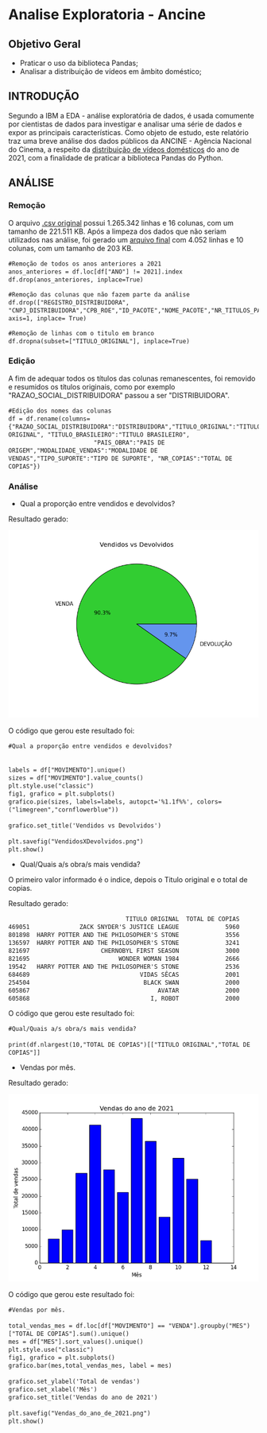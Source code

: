 # Analise Exploratoria - Ancine
## Objetivo Geral
- Praticar o uso da biblioteca Pandas;
- Analisar a distribuição de vídeos em âmbito doméstico;

## INTRODUÇÃO

Segundo a IBM a EDA - análise exploratória de dados, é usada comumente por cientistas de dados para investigar e analisar uma série de dados e expor as principais características. Como objeto de estudo, este relatório traz uma breve análise dos dados públicos da ANCINE - Agência Nacional do Cinema, a respeito da [distribuição de vídeos domésticos](https://dados.gov.br/dataset/relatorio-de-distribuicao-de-obras-de-video-domestico-por-mes/resource/c9b830ef-026f-4da9-9d96-b73f68b08004) do ano de 2021, com a finalidade de praticar a biblioteca Pandas do Python. 

## ANÁLISE

### Remoção 

O arquivo [.csv original](https://dados.gov.br/dataset/relatorio-de-distribuicao-de-obras-de-video-domestico-por-mes/resource/c9b830ef-026f-4da9-9d96-b73f68b08004) possui 1.265.342 linhas e 16 colunas, com um tamanho de 221.511 KB. Após a limpeza dos dados que não seriam utilizados nas análise, foi gerado um [arquivo final](https://github.com/Pedro-Alvess/Analise-Exploratoria-Ancine/blob/main/Tabela_de_Amostras.xlsx) com 4.052 linhas e 10 colunas, com um tamanho de 203 KB.

```
#Remoção de todos os anos anteriores a 2021
anos_anteriores = df.loc[df["ANO"] != 2021].index
df.drop(anos_anteriores, inplace=True)
```
```
#Remoção das colunas que não fazem parte da análise
df.drop(["REGISTRO_DISTRIBUIDORA", "CNPJ_DISTRIBUIDORA","CPB_ROE","ID_PACOTE","NOME_PACOTE","NR_TITULOS_PACOTE"], axis=1, inplace= True)
```
```
#Remoção de linhas com o titulo em branco
df.dropna(subset=["TITULO_ORIGINAL"], inplace=True)
```
### Edição 

A fim de adequar todos os títulos das colunas remanescentes, foi removido e resumidos os títulos originais, como por exemplo "RAZAO_SOCIAL_DISTRIBUIDORA" passou a ser "DISTRIBUIDORA". 

```
#Edição dos nomes das colunas
df = df.rename(columns={"RAZAO_SOCIAL_DISTRIBUIDORA":"DISTRIBUIDORA","TITULO_ORIGINAL":"TITULO ORIGINAL", "TITULO_BRASILEIRO":"TITULO BRASILEIRO",
                        "PAIS_OBRA":"PAIS DE ORIGEM","MODALIDADE_VENDAS":"MODALIDADE DE VENDAS","TIPO_SUPORTE":"TIPO DE SUPORTE", "NR_COPIAS":"TOTAL DE COPIAS"})
```

### Análise

- Qual a proporção entre vendidos e devolvidos? 

Resultado gerado:

![VendidosXDevolvidos](/Graficos/VendidosXDevolvidos.png)

O código que gerou este resultado foi:
```
#Qual a proporção entre vendidos e devolvidos?


labels = df["MOVIMENTO"].unique()
sizes = df["MOVIMENTO"].value_counts()
plt.style.use("classic")
fig1, grafico = plt.subplots()
grafico.pie(sizes, labels=labels, autopct='%1.1f%%', colors=("limegreen","cornflowerblue"))

grafico.set_title('Vendidos vs Devolvidos')

plt.savefig("VendidosXDevolvidos.png")
plt.show()

```

- Qual/Quais a/s obra/s mais vendida?

O primeiro valor informado é o indice, depois o Titulo original e o total de copias.

Resultado gerado:

```
                                 TITULO ORIGINAL  TOTAL DE COPIAS
469051              ZACK SNYDER'S JUSTICE LEAGUE             5960
801898  HARRY POTTER AND THE PHILOSOPHER'S STONE             3556
136597  HARRY POTTER AND THE PHILOSOPHER'S STONE             3241
821697                    CHERNOBYL FIRST SEASON             3000
821695                         WONDER WOMAN 1984             2666
19542   HARRY POTTER AND THE PHILOSOPHER'S STONE             2536
684689                               VIDAS SÊCAS             2001
254504                                BLACK SWAN             2000
605867                                    AVATAR             2000
605868                                  I, ROBOT             2000
```

O código que gerou este resultado foi:

```
#Qual/Quais a/s obra/s mais vendida?

print(df.nlargest(10,"TOTAL DE COPIAS")[["TITULO ORIGINAL","TOTAL DE COPIAS"]]
```

- Vendas por mês.

Resultado gerado:

![Vendas_do_ano_de_2021](/Graficos/Vendas_do_ano_de_2021.png)

O código que gerou este resultado foi:
```
#Vendas por mês.

total_vendas_mes = df.loc[df["MOVIMENTO"] == "VENDA"].groupby("MES")["TOTAL DE COPIAS"].sum().unique()
mes = df["MES"].sort_values().unique()
plt.style.use("classic")
fig1, grafico = plt.subplots()
grafico.bar(mes,total_vendas_mes, label = mes)

grafico.set_ylabel('Total de vendas')
grafico.set_xlabel('Mês')
grafico.set_title('Vendas do ano de 2021')

plt.savefig("Vendas_do_ano_de_2021.png")
plt.show()
```
